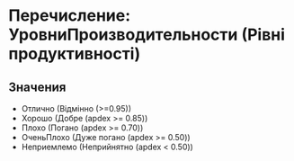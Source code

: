 ﻿# Перечисление: УровниПроизводительности (Рівні продуктивності)

## Значения

- Отлично (Відмінно (>=0.95))
- Хорошо (Добре (apdex >= 0.85))
- Плохо (Погано (apdex >= 0.70))
- ОченьПлохо (Дуже погано (apdex >= 0.50))
- Неприемлемо (Неприйнятно (apdex < 0.50))

